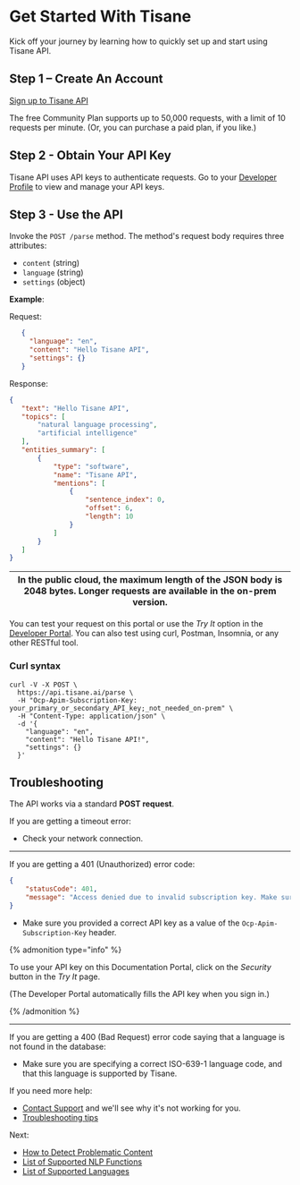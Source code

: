 # Get Started With Tisane
Kick off your journey by learning how to quickly set up and start using Tisane API.

## Step 1 – Create An Account

<a href="https://dev.tisane.ai/signup/" target="_blank">Sign up to Tisane API</a> 

The free Community Plan supports up to 50,000 requests, with a limit of 10 requests per minute. (Or, you can purchase a paid plan, if you like.)

## Step 2 - Obtain Your API Key

Tisane API uses API keys to authenticate requests. Go to your <a href="https://dev.tisane.ai/profile" target="_blank">Developer Profile</a> to view and manage your API keys.

## Step 3 - Use the API

 Invoke the `POST /parse` method. The method's request body requires three attributes:

- `content` (string)
- `language` (string)
- `settings` (object)

**Example**:  

Request:
 ```json
    {
      "language": "en", 
      "content": "Hello Tisane API", 
      "settings": {}
    }
 ```
 Response:
 ```json
 {
	"text": "Hello Tisane API",
	"topics": [
		"natural language processing",
		"artificial intelligence"
	],
	"entities_summary": [
		{
			"type": "software",
			"name": "Tisane API",
			"mentions": [
				{
					"sentence_index": 0,
					"offset": 6,
					"length": 10
				}
			]
		}
	]
}
```

|In the public cloud, the maximum length of the JSON body is 2048 bytes. Longer requests are available in the on-prem version.|
|-----------------------------------------|

You can test your request on this portal or use the _Try It_ option in the <a href="https://dev.tisane.ai/api-details#api=5a3b6668a3511b11cc292655&operation=5a3b7177a3511b11cc29265c" target="_blank">Developer Portal</a>.
You can also test using curl, Postman, Insomnia, or any other RESTful tool.

### Curl syntax 

```curl
curl -V -X POST \
  https://api.tisane.ai/parse \
  -H "Ocp-Apim-Subscription-Key: your_primary_or_secondary_API_key;_not_needed_on-prem" \
  -H "Content-Type: application/json" \
  -d '{
    "language": "en",
    "content": "Hello Tisane API!",
    "settings": {}
  }'
  ```

## Troubleshooting

The API works via a standard **POST request**. 

If you are getting a timeout error:
- Check your network connection.

---

If you are getting a 401 (Unauthorized) error code:
```json
{
	"statusCode": 401,
	"message": "Access denied due to invalid subscription key. Make sure to provide a valid key for an active subscription."
}
```
- Make sure you provided a correct API key as a value of the `Ocp-Apim-Subscription-Key` header. 

{% admonition type="info" %}

To use your API key on this Documentation Portal, click on the _Security_ button in the _Try It_ page.

(The Developer Portal automatically fills the API key when you sign in.)

{% /admonition %}

---

If you are getting a 400 (Bad Request) error code saying that a language is not found in the database:
- Make sure you are specifying a correct ISO-639-1 language code, and that this language is supported by Tisane.

If you need more help:

* [Contact Support](/support/@l10n/vi/support.md) and we'll see why it's not working for you.
* [Troubleshooting tips](/support/@l10n/vi/troubleshooting.md)

Next:

* [How to Detect Problematic Content](/guides/how-tos/@l10n/vi/detectabuse.md)
* [List of Supported NLP Functions](/guides/features/@l10n/vi/functionality.md)
* [List of Supported Languages](/guides/features/@l10n/vi/languages.md)


